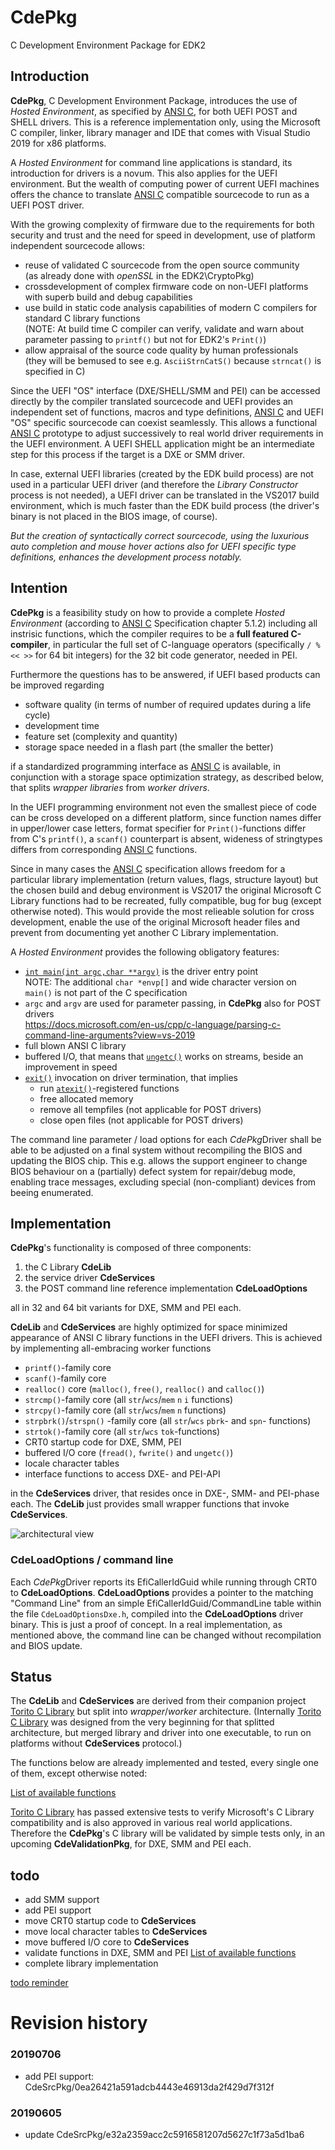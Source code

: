 # CdePkg 
C Development Environment Package for EDK2

## Introduction
**CdePkg**, C Development Environment Package, introduces the use of *Hosted Environment*,
as specified by [ANSI C](https://www.pdf-archive.com/2014/10/02/ansi-iso-9899-1990-1/ansi-iso-9899-1990-1.pdf),
for both UEFI POST and SHELL drivers.
This is a reference implementation only, using the Microsoft C compiler, linker, library 
manager and IDE that comes with Visual Studio 2019 for x86 platforms.

A *Hosted Environment* for command line applications is standard, its introduction for drivers is a novum. This also applies for the UEFI environment. But the wealth of computing power of current UEFI machines offers the chance to translate [ANSI C](https://www.pdf-archive.com/2014/10/02/ansi-iso-9899-1990-1/ansi-iso-9899-1990-1.pdf)
compatible sourcecode to run as a UEFI POST driver.

With the growing complexity of firmware due to the requirements for both security and trust and the
need for speed in development, use of platform independent sourcecode allows:
* reuse of validated C sourcecode from the open source community<br>
  (as already done with _openSSL_ in the EDK2\CryptoPkg)
* crossdevelopment of complex firmware code on non-UEFI platforms with superb build and debug capabilities<br>
* use build in static code analysis capabilities of modern C compilers for standard C library functions<br>
  (NOTE: At build time C compiler can verify, validate and warn about parameter passing to `printf()` but not for EDK2's `Print()`)
* allow appraisal of the source code quality by human professionals<br>
  (they will be bemused to see e.g. `AsciiStrnCatS()` because `strncat()` is specified in C)

Since the UEFI "OS" interface (DXE/SHELL/SMM and PEI) can be accessed directly by the compiler
translated sourcecode and UEFI provides an independent set of functions, macros and type definitions,
[ANSI C](https://www.pdf-archive.com/2014/10/02/ansi-iso-9899-1990-1/ansi-iso-9899-1990-1.pdf) and UEFI "OS" specific sourcecode can  coexist seamlessly. This allows a functional [ANSI C](https://www.pdf-archive.com/2014/10/02/ansi-iso-9899-1990-1/ansi-iso-9899-1990-1.pdf) prototype to adjust successively to real world driver requirements in the UEFI environment. A UEFI SHELL application might be an intermediate step for this process if the target is a DXE or SMM driver.

In case, external UEFI libraries (created by the EDK build process) are not used in a particular UEFI
driver (and therefore the *Library Constructor* process is not needed), a UEFI driver can be translated
in the VS2017 build environment, which is much faster than the EDK build process (the driver's binary is not
placed in the BIOS image, of course).

*But the creation of syntactically correct sourcecode, using the
luxurious auto completion and mouse hover actions also for UEFI specific type definitions, enhances the
development process notably.*

## Intention
**CdePkg** is a feasibility study on how to provide a complete *Hosted Environment* 
(according to [ANSI C](https://www.pdf-archive.com/2014/10/02/ansi-iso-9899-1990-1/ansi-iso-9899-1990-1.pdf) Specification chapter 5.1.2) including all instrisic functions, 
which the compiler requires to be a **full featured C-compiler**, in particular the full
set of C-language operators (specifically `/ % << >>` for 64 bit integers) for the 32 bit code generator, needed in PEI.

Furthermore the questions has to be answered, if UEFI based products can be improved regarding
* software quality (in terms of number of required updates during a life cycle)
* development time
* feature set (complexity and quantity)
* storage space needed in a flash part (the smaller the better)

if a standardized programming interface as [ANSI C](https://www.pdf-archive.com/2014/10/02/ansi-iso-9899-1990-1/ansi-iso-9899-1990-1.pdf) is available, in conjunction with a storage space optimization
strategy, as described below, that splits *wrapper libraries* from *worker drivers*.

In the UEFI programming environment not even the smallest piece of code can be cross developed on a
different platform, since function names differ in upper/lower case letters, format specifier for
`Print()`-functions differ from C's `printf()`, a `scanf()` counterpart is absent, wideness
of stringtypes differs from corresponding [ANSI C](https://www.pdf-archive.com/2014/10/02/ansi-iso-9899-1990-1/ansi-iso-9899-1990-1.pdf) functions.

Since in many cases the [ANSI C](https://www.pdf-archive.com/2014/10/02/ansi-iso-9899-1990-1/ansi-iso-9899-1990-1.pdf) specification allows freedom for a particular library implementation 
(return values, flags, structure layout) but the chosen build and debug environment is VS2017 the original
Microsoft C Library functions had to be recreated, fully compatible, bug for bug (except otherwise noted). 
This would provide the most relieable solution for cross development, enable the use of the original
Microsoft header files and prevent from documenting yet another C Library implementation.

A *Hosted Environment* provides the following obligatory features: 
* [`int main(int argc,char **argv)`](https://docs.microsoft.com/en-us/cpp/c-language/main-function-and-program-execution?view=vs-2019) is the driver entry point<br>
NOTE: The additional `char *envp[]` and wide character version on `main()` is not part of the C specification
* `argc` and `argv` are used for parameter passing, in **CdePkg** also for POST drivers<br>https://docs.microsoft.com/en-us/cpp/c-language/parsing-c-command-line-arguments?view=vs-2019
* full blown ANSI C library
* buffered I/O, that means that [`ungetc()`](https://docs.microsoft.com/en-us/cpp/c-runtime-library/reference/ungetc-ungetwc?view=vs-2019) works on streams, beside an improvement in speed
* [`exit()`](https://docs.microsoft.com/en-us/cpp/c-runtime-library/reference/exit-exit-exit?view=vs-2019) invocation on driver termination, that implies
    * run [`atexit()`](https://docs.microsoft.com/en-us/cpp/c-runtime-library/reference/atexit?view=vs-2019)-registered functions
    * free allocated memory 
    * remove all tempfiles (not applicable for POST drivers)
    * close open files (not applicable for POST drivers)

The command line parameter / load options for each *CdePkg*Driver shall be able to be adjusted
on a final system without recompiling the BIOS and updating the BIOS chip.
This e.g. allows the support engineer to change BIOS behaviour on a (partially)
defect system for repair/debug mode, enabling trace messages, excluding special
(non-compliant) devices from beeing enumerated. 

## Implementation
**CdePkg**'s functionality is composed of three components:
  1. the C Library **CdeLib**
  2. the service driver **CdeServices**
  3. the POST command line reference implementation **CdeLoadOptions**

all in 32 and 64 bit variants for DXE, SMM and PEI each.

**CdeLib** and **CdeServices** are highly optimized for space minimized appearance of 
ANSI C library functions in the UEFI drivers. This is achieved by implementing all-embracing worker functions

* `printf()`-family core
* `scanf()`-family core
* `realloc()` core (`malloc()`, `free()`, `realloc()` and `calloc()`)
* `strcmp()`-family core (all `str`/`wcs`/`mem` `n` `i` functions)
* `strcpy()`-family core (all `str`/`wcs`/`mem` `n` functions)
* `strpbrk()`/`strspn()` -family core (all `str`/`wcs` `pbrk`- and `spn`- functions)
* `strtok()`-family core (all `str`/`wcs` `tok`-functions)
* CRT0 startup code for DXE, SMM, PEI
* buffered I/O core (`fread()`, `fwrite()` and `ungetc()`)
* locale character tables
* interface functions to access DXE- and PEI-API

in the **CdeServices** driver, that resides once in DXE-, SMM- and PEI-phase each.
The **CdeLib** just provides small wrapper functions that invoke **CdeServices**.

![architectural view](archview.png)

### **CdeLoadOptions** / command line
Each *CdePkg*Driver reports its EfiCallerIdGuid while running through CRT0 to **CdeLoadOptions**.
**CdeLoadOptions** provides a pointer to the matching "Command Line" from an simple EfiCallerIdGuid/CommandLine table
within the file `CdeLoadOptionsDxe.h`, compiled into the **CdeLoadOptions** driver binary.
This is just a proof of concept. In a real implementation, as mentioned above, the command line can be
changed without recompilation and BIOS update.

## Status
The **CdeLib** and **CdeServices** are derived from their companion project 
[Torito C Library](https://github.com/JoaquinConoBolillo/torito-C-Library) but
split into *wrapper*/*worker* architecture. (Internally [Torito C Library](https://github.com/JoaquinConoBolillo/torito-C-Library)
was designed from the very beginning for that splitted architecture, but merged library and driver into one executable, to
run on platforms without **CdeServices** protocol.)

The functions below are already implemented and tested, every single one of them, except otherwise noted:

[List of available functions](https://github.com/MinnowWare/CdePkg/blob/master/implemented.md)


[Torito C Library](https://github.com/JoaquinConoBolillo/torito-C-Library) has passed extensive
tests to verify Microsoft's C Library compatibility and is also approved in various real world applications.
Therefore the **CdePkg**'s C library will be validated by simple tests only, in an upcoming **CdeValidationPkg**, for
DXE, SMM and PEI each.

## todo
* add SMM support
* add PEI support
* move CRT0 startup code to **CdeServices**
* move local character tables to **CdeServices**
* move buffered I/O core to **CdeServices**
* validate functions in DXE, SMM and PEI [List of available functions](https://github.com/MinnowWare/CdePkg/blob/master/implemented.md)
* complete library implementation

[todo reminder](todoreminder.md)

# Revision history

### 20190706
* add PEI support: CdeSrcPkg/0ea26421a591adcb4443e46913da2f429d7f312f

### 20190605
* update CdeSrcPkg/e32a2359acc2c5916581207d5627c1f73a5d1ba6
